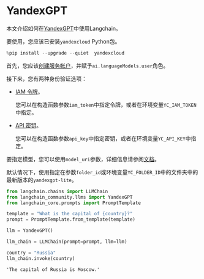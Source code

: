 # YandexGPT

本文介绍如何在[YandexGPT](https://cloud.yandex.com/en/services/yandexgpt)中使用Langchain。

要使用，您应该已安装`yandexcloud` Python包。

```python
%pip install --upgrade --quiet  yandexcloud
```

首先，您应该[创建服务帐户](https://cloud.yandex.com/en/docs/iam/operations/sa/create)，并赋予`ai.languageModels.user`角色。

接下来，您有两种身份验证选项：

- [IAM 令牌](https://cloud.yandex.com/en/docs/iam/operations/iam-token/create-for-sa)。

    您可以在构造函数参数`iam_token`中指定令牌，或者在环境变量`YC_IAM_TOKEN`中指定。

- [API 密钥](https://cloud.yandex.com/en/docs/iam/operations/api-key/create)。

    您可以在构造函数参数`api_key`中指定密钥，或者在环境变量`YC_API_KEY`中指定。

要指定模型，您可以使用`model_uri`参数，详细信息请参阅[文档](https://cloud.yandex.com/en/docs/yandexgpt/concepts/models#yandexgpt-generation)。

默认情况下，使用指定在参数`folder_id`或环境变量`YC_FOLDER_ID`中的文件夹中的最新版本的`yandexgpt-lite`。

```python
from langchain.chains import LLMChain
from langchain_community.llms import YandexGPT
from langchain_core.prompts import PromptTemplate
```

```python
template = "What is the capital of {country}?"
prompt = PromptTemplate.from_template(template)
```

```python
llm = YandexGPT()
```

```python
llm_chain = LLMChain(prompt=prompt, llm=llm)
```

```python
country = "Russia"
llm_chain.invoke(country)
```

```output
'The capital of Russia is Moscow.'
```